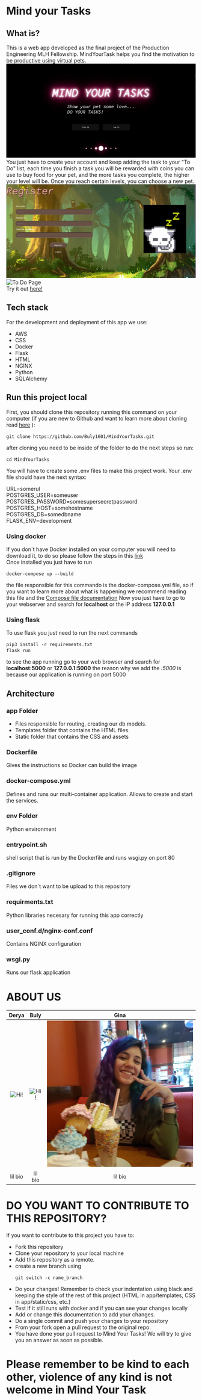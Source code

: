 # Mind your Tasks
## What is?
This is a web app developed as the final project of the Production Engineering MLH Fellowship. MindYourTask helps you find the motivation to be productive using virtual pets.  
![Main Page](app/static/images/mainPage.jpg)  
You just have to create your account and keep adding the task to your "To Do" list, each time you finish a task you will be rewarded with coins you can use to buy food for your pet, and the more tasks you complete, the higher your level will be. Once you reach certain levels, you can choose a new pet.  
![Register Page](app/static/images/registerPage.JPG)  
![To Do Page](app/static/images/todoPage.jpg)  
Try it out [here!](https://mindyourtasks.tech)  
## Tech stack
For the development and deployment of this app we use:
 - AWS
 - CSS
 - Docker
 - Flask
 - HTML
 - NGINX
 - Python
 - SQLAlchemy
## Run this project local
First, you should clone this repository running this command on your computer (if you are new to Github and want to learn more about cloning read [here]( https://docs.github.com/en/github/creating-cloning-and-archiving-repositories/cloning-a-repository-from-github/cloning-a-repository) ):  
```console
git clone https://github.com/Buly1601/MindYourTasks.git
```
after cloning you need to be inside of the folder to do the next steps so run:  
```console
cd MindYourTasks
```
You will have to create some .env files to make this project work. Your .env file should have the next syntax:

URL=somerul  
POSTGRES_USER=someuser   
POSTGRES_PASSWORD=somesupersecretpassword  
POSTGRES_HOST=somehostname  
POSTGRES_DB=somedbname  
FLASK_ENV=development 

### Using docker
If you don´t have Docker installed on your computer you will need to download it, to do so please follow the steps in this [link](https://docs.docker.com/get-docker/)  
Once installed you just have to run  
```console
docker-compose up --build
```
the file responsible for this commando is the docker-compose.yml file, so if you want to learn more about what is happening we recommend reading this file and the [Compose file documentation](https://docs.docker.com/compose/compose-file/)
Now you just have to go to your webserver and search for **localhost** or the IP address **127.0.0.1**
### Using flask
To use flask you just need to run the next commands
```console
pip3 install -r requirements.txt
flask run
```
to see the app running go to your web browser and search for **localhost:5000** or **127.0.0.1:5000**
the reason why we add the *:5000* is because our application is running on port 5000 
## Architecture
### app Folder
 - Files responsible for routing, creating our db models. 
 - Templates folder that contains the HTML files.
 - Static folder that contains the CSS and assets
### Dockerfile
Gives the instructions so Docker can build the image
### docker-compose.yml
Defines and runs our multi-container application. Allows to create and start the services.
### env Folder
Python environment
### entrypoint.sh
shell script that is run by the Dockerfile and runs wsgi.py on port 80
### .gitignore
Files we don´t want to be upload to this repository
### requirments.txt 
Python libraries necesary for running this app correctly
### user_conf.d/nginx-conf.conf
Contains NGINX configuration
### wsgi.py
Runs our flask application

# ABOUT US 

| Derya       | Buly        | Gina          |  
|    :----:   |    :----:   |    :----:   |  
|![Hi!](app/static/images/derya.jpg)      | ![Hi!](app/static/images/buly.jpg)      | ![Hi!](app/static/images/gina.jpg)    |  
| lil bio    | lil bio    | lil bio    |  


# DO YOU WANT TO CONTRIBUTE TO THIS REPOSITORY? 
If you want to contribute to this project you have to:
- Fork this repository
- Clone your repository to your local machine
- Add this repository as a remote.
- create a new branch using 
    ```console
    git switch -c name_branch
    ```
- Do your changes! Remember to check your indentation using black and keeping the style of the rest of this project (HTML in app/templates, CSS in app/static/css, etc.)
- Test if it still runs with docker and if you can see your changes locally
- Add or change this documentation to add your changes.
- Do a single commit and push your changes to your repository
- From your fork open a pull request to the original repo.
- You have done your pull request to Mind Your Tasks! We will try to give you an answer as soon as possible.  
# Please remember to be kind to each other, violence of any kind is not welcome in Mind Your Task